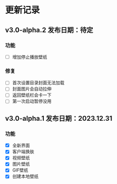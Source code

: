 # 更新记录

## v3.0-alpha.2 发布日期：待定

### 功能

- [ ] 增加停止播放壁纸

### 修复

- [ ] 首次设置目录封面无法加载
- [ ] 封面图片会自动拉伸
- [ ] 返回壁纸栏会卡一下
- [ ] 第一次启动暂停没用

## v3.0-alpha.1 发布日期：2023.12.31  

### 功能

- [x] 全新界面
- [x] 客户端换肤
- [x] 视频壁纸
- [x] 图片壁纸
- [x] GIF壁纸
- [x] 创建本地壁纸
